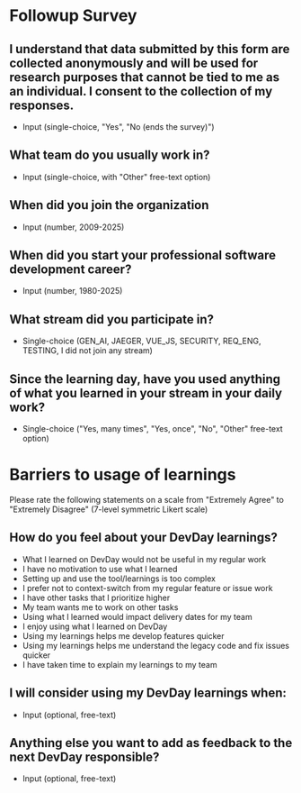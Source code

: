 # Followup Survey

## I understand that data submitted by this form are collected anonymously and will be used for research purposes that cannot be tied to me as an individual. I consent to the collection of my responses.

* Input (single-choice, "Yes", "No (ends the survey)")

## What team do you usually work in?

* Input (single-choice, with "Other" free-text option)

## When did you join the organization

* Input (number, 2009-2025)

## When did you start your professional software development career?

* Input (number, 1980-2025)

## What stream did you participate in?

* Single-choice (GEN_AI, JAEGER, VUE_JS, SECURITY, REQ_ENG, TESTING, I did not join any stream)

## Since the learning day, have you used anything of what you learned in your stream in your daily work?

* Single-choice ("Yes, many times", "Yes, once", "No", "Other" free-text option)

# Barriers to usage of learnings

Please rate the following statements on a scale from "Extremely Agree" to "Extremely Disagree" (7-level symmetric Likert scale)

## How do you feel about your DevDay learnings?

* What I learned on DevDay would not be useful in my regular work
* I have no motivation to use what I learned
* Setting up and use the tool/learnings is too complex
* I prefer not to context-switch from my regular feature or issue work
* I have other tasks that I prioritize higher
* My team wants me to work on other tasks
* Using what I learned would impact delivery dates for my team
* I enjoy using what I learned on DevDay
* Using my learnings helps me develop features quicker
* Using my learnings helps me understand the legacy code and fix issues quicker
* I have taken time to explain my learnings to my team

## I will consider using my DevDay learnings when:

* Input (optional, free-text)

## Anything else you want to add as feedback to the next DevDay responsible?

* Input (optional, free-text)

